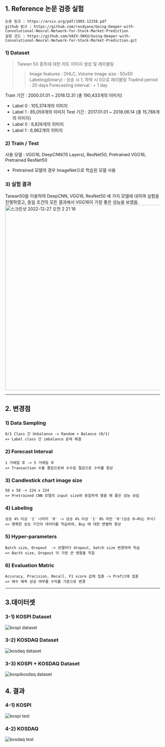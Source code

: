 ## 1. Reference 논문 검증 실험
    논문 링크 : https://arxiv.org/pdf/1903.12258.pdf
    github 링크 : https://github.com/rosdyana/Going-Deeper-with-Convolutional-Neural-Network-for-Stock-Market-Prediction
    실험 코드 : https://github.com/VAIV-SKKU/Going-Deeper-with-Convolutional-Neural-Network-for-Stock-Market-Prediction.git

### 1) Dataset
> Taiwan 50 종목에 대한 차트 이미지 생성 및 레이블링
> > Image features : OHLC, Volume
> > Image size : 50x50
> > Labeling(binary) : 상승 시 1, 하락 시 0으로 레이블링
> > Tradind period : 20 days
> > Forecasting interval : + 1 day
    
Train 기간 : 2000.01.01 ~ 2016.12.31 (총 190,433개의 이미지)
- Label 0 : 105,374개의 이미지
- Label 1 : 85,059개의 이미지
Test 기간 : 2017.01.01 ~ 2018.06.14 (총 15,788개의 이미지)
- Label 0 : 8,826개의 이미지
- Label 1 : 6,962개의 이미지

### 2) Train / Test
사용 모델 : VGG16, DeepCNN(15 Layers), ResNet50, Pretrained VGG16, Pretrained ResNet50
* Pretrained 모델의 경우 ImageNet으로 학습된 모델 사용

### 3) 실험 결과
Taiwan50을 이용하여 DeepCNN, VGG16, ResNet50 세 가지 모델에 대하여 실험을 진행하였고,
동일 조건의 모든 결과에서 VGG16이 가장 좋은 성능을 보였음.
<img width="603" alt="스크린샷 2022-12-27 오전 2 21 16" src="https://user-images.githubusercontent.com/100757275/209571310-7b977ffe-b86f-442e-b8d7-146cbbf26317.png">

---

## 2. 변경점

### 1) Data Sampling 

    0/1 Class 간 Unbalance -> Random + Balance (0/1)
    => Label class 간 imbalance 문제 해결

### 2) Forecast Interval

    1 거래일 후 -> 5 거래일 후
    => Transaction 수를 줄임으로써 수수료 절감으로 수익률 향상


### 3) Candlestick chart image size

    50 x 50 -> 224 x 224
    => Pretrained CNN 모델의 input size와 동일하게 했을 때 좋은 성능 보임


### 4) Labeling

    상승 4% 이상 '1' 나머지 '0' -> 상승 4% 이상 '1' 0% 미만 '0'(상승 0~4%는 무시)
    => 명확한 상승 구간의 데이터를 학습하여, Buy 에 대한 변별력 향상


### 5) Hyper-parameters

    Batch size, Dropout  -> 모델마다 dropout, batch size 변경하며 학습
    => Bacth size, Dropout 이 가장 큰 영향을 끼침


### 6) Evaluation Matric

    Accuracy, Precision, Recall, F1 score 값에 집중 -> Profit에 집중
    => 매수 예측 성공 여부를 수익률 기준으로 변경
    
---
## 3.데이터셋

### 3-1) KOSPI Dataset
![kospi dataset](https://user-images.githubusercontent.com/82187742/209559303-77f18df2-c866-420f-b72d-f9db4b92f3a8.png)

### 3-2) KOSDAQ Dataset
![kosdaq dataset](https://user-images.githubusercontent.com/82187742/209559304-aba211b3-088f-4a41-8f45-d5ad598646bb.png)

### 3-3) KOSPI + KOSDAQ Dataset
![kospikosdaq dataset](https://user-images.githubusercontent.com/82187742/209559301-dfe214b1-e491-46bf-ad95-26ab2ff7fb36.png)

## 4. 결과

### 4-1) KOSPI
![kospi test](https://user-images.githubusercontent.com/82187742/209559307-d6b1ee7b-607a-4c3d-80f1-fccc5a613048.png)

### 4-2) KOSDAQ
![kosdaq test](https://user-images.githubusercontent.com/82187742/209559245-19bd98b9-ec54-459b-b7a5-af97aee88507.png)

